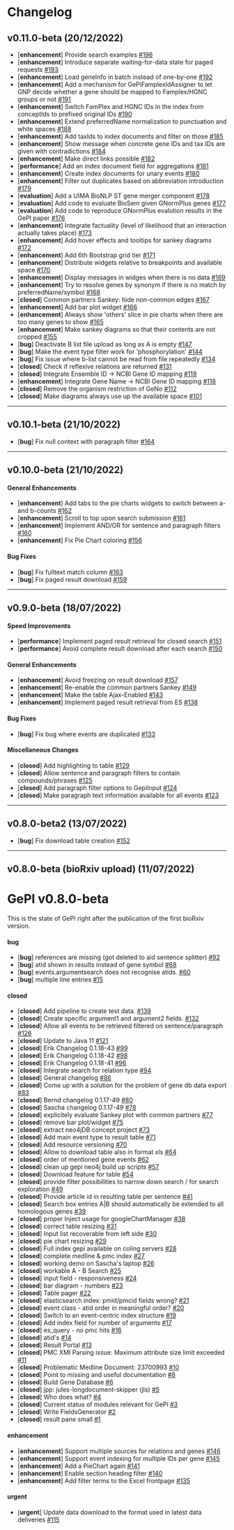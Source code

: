 # Changelog

## v0.11.0-beta (20/12/2022)
- [**enhancement**] Provide search examples [#196](https://github.com/JULIELab/gepi/issues/196)
- [**enhancement**] Introduce separate waiting-for-data state for paged requests [#193](https://github.com/JULIELab/gepi/issues/193)
- [**enhancement**] Load geneInfo in batch instead of one-by-one [#192](https://github.com/JULIELab/gepi/issues/192)
- [**enhancement**] Add a mechanism for GePiFamplexIdAssigner  to let GNP decide whether a gene should be mapped to Famplex/HGNC groups or not [#191](https://github.com/JULIELab/gepi/issues/191)
- [**enhancement**] Switch FamPlex and HGNC IDs in the index from conceptIds to prefixed original IDs [#190](https://github.com/JULIELab/gepi/issues/190)
- [**enhancement**] Extend preferredName normalization to punctuation and white spaces [#188](https://github.com/JULIELab/gepi/issues/188)
- [**enhancement**] Add taxIds to index documents and filter on those [#185](https://github.com/JULIELab/gepi/issues/185)
- [**enhancement**] Show message when concrete gene IDs and tax IDs are given with contradictions [#184](https://github.com/JULIELab/gepi/issues/184)
- [**enhancement**] Make direct links possible [#182](https://github.com/JULIELab/gepi/issues/182)
- [**performance**] Add an index document field for aggregations [#181](https://github.com/JULIELab/gepi/issues/181)
- [**enhancement**] Create index documents for unary events [#180](https://github.com/JULIELab/gepi/issues/180)
- [**enhancement**] Filter out duplicates based on abbreviation introduction [#179](https://github.com/JULIELab/gepi/issues/179)
- [**evaluation**] Add a UIMA BioNLP ST gene merger component [#178](https://github.com/JULIELab/gepi/issues/178)
- [**evaluation**] Add code to evaluate BioSem given GNormPlus genes [#177](https://github.com/JULIELab/gepi/issues/177)
- [**evaluation**] Add code to reproduce GNormPlus evalution results in the GePI paper [#176](https://github.com/JULIELab/gepi/issues/176)
- [**enhancement**] Integrate factuality (level of likelihood that an interaction actually takes place) [#173](https://github.com/JULIELab/gepi/issues/173)
- [**enhancement**] Add hover effects and tooltips for sankey diagrams [#172](https://github.com/JULIELab/gepi/issues/172)
- [**enhancement**] Add 6th Bootstrap grid tier [#171](https://github.com/JULIELab/gepi/issues/171)
- [**enhancement**] Distribute widgets relative to breakpoints and available space [#170](https://github.com/JULIELab/gepi/issues/170)
- [**enhancement**] Display messages in widges when there is no data [#169](https://github.com/JULIELab/gepi/issues/169)
- [**enhancement**] Try to resolve genes by synonym if there is no match by preferredName/symbol [#168](https://github.com/JULIELab/gepi/issues/168)
- [**closed**] Common partners Sankey: hide non-common edges [#167](https://github.com/JULIELab/gepi/issues/167)
- [**enhancement**] Add bar plot widget [#166](https://github.com/JULIELab/gepi/issues/166)
- [**enhancement**] Always show 'others' slice in pie charts when there are too many genes to show [#165](https://github.com/JULIELab/gepi/issues/165)
- [**enhancement**] Make sankey diagrams so that their contents are not cropped [#155](https://github.com/JULIELab/gepi/issues/155)
- [**bug**] Deactivate B list file upload as long as A is empty [#147](https://github.com/JULIELab/gepi/issues/147)
- [**bug**] Make the event type filter work for 'phosphorylation' [#144](https://github.com/JULIELab/gepi/issues/144)
- [**bug**] Fix issue where b-list cannot be read from file repeatedly [#134](https://github.com/JULIELab/gepi/issues/134)
- [**closed**] Check if reflexive relations are returned [#131](https://github.com/JULIELab/gepi/issues/131)
- [**closed**] Integrate Ensemble ID -> NCBI Gene ID mapping [#119](https://github.com/JULIELab/gepi/issues/119)
- [**enhancement**] Integrate Gene Name -> NCBI Gene ID mapping [#118](https://github.com/JULIELab/gepi/issues/118)
- [**closed**] Remove the organism restriction of GeNo [#112](https://github.com/JULIELab/gepi/issues/112)
- [**closed**] Make diagrams always use up the available space [#101](https://github.com/JULIELab/gepi/issues/101)

---

## v0.10.1-beta (21/10/2022)
- [**bug**] Fix null context with paragraph filter [#164](https://github.com/JULIELab/gepi/issues/164)

---

## v0.10.0-beta (21/10/2022)

#### General Enhancements

- [**enhancement**] Add tabs to the pie charts widgets to switch between a- and b-counts [#162](https://github.com/JULIELab/gepi/issues/162)
- [**enhancement**] Scroll to top upon search submission [#161](https://github.com/JULIELab/gepi/issues/161)
- [**enhancement**] Implement AND/OR for sentence and paragraph filters [#160](https://github.com/JULIELab/gepi/issues/160)
- [**enhancement**] Fix Pie Chart coloring [#156](https://github.com/JULIELab/gepi/issues/156)

#### Bug Fixes

- [**bug**] Fix fulltext match column [#163](https://github.com/JULIELab/gepi/issues/163)
- [**bug**] Fix paged result download [#159](https://github.com/JULIELab/gepi/issues/159)

---

## v0.9.0-beta (18/07/2022)

#### Speed Improvements

- [**performance**] Implement paged result retrieval for closed search [#151](https://github.com/JULIELab/gepi/issues/151)
- [**performance**] Avoid complete result download after each search [#150](https://github.com/JULIELab/gepi/issues/150)

#### General Enhancements

- [**enhancement**] Avoid freezing on result download [#157](https://github.com/JULIELab/gepi/issues/157)
- [**enhancement**] Re-enable the common partners Sankey [#149](https://github.com/JULIELab/gepi/issues/149)
- [**enhancement**] Make the table Ajax-Enabled [#143](https://github.com/JULIELab/gepi/issues/143)
- [**enhancement**] Implement paged result retrieval from ES [#138](https://github.com/JULIELab/gepi/issues/138)

#### Bug Fixes

- [**bug**] Fix bug where events are duplicated [#133](https://github.com/JULIELab/gepi/issues/133)

#### Miscellaneous Changes

- [**closed**] Add highlighting to table [#129](https://github.com/JULIELab/gepi/issues/129)
- [**closed**] Allow sentence and paragraph filters to contain compounds/phrases [#125](https://github.com/JULIELab/gepi/issues/125)
- [**closed**] Add paragraph filter options to GepiInput [#124](https://github.com/JULIELab/gepi/issues/124)
- [**closed**] Make paragraph text information available for all events [#123](https://github.com/JULIELab/gepi/issues/123)

---

## v0.8.0-beta2 (13/07/2022)
- [**bug**] Fix download table creation [#152](https://github.com/JULIELab/gepi/issues/152)

---

## v0.8.0-beta (bioRxiv upload) (11/07/2022)
# GePI v0.8.0-beta

This is the state of GePI right after the publication of the first bioRxiv version.

#### bug

- [**bug**] references are missing (got deleted to aid sentence splitter) [#92](https://github.com/JULIELab/gepi/issues/92)
- [**bug**] atid shown in results instead of gene symbol [#68](https://github.com/JULIELab/gepi/issues/68)
- [**bug**] events.argumentsearch does not recognise atids.  [#60](https://github.com/JULIELab/gepi/issues/60)
- [**bug**] multiple line entries  [#15](https://github.com/JULIELab/gepi/issues/15)

#### closed

- [**closed**] Add pipeline to create test data. [#139](https://github.com/JULIELab/gepi/issues/139)
- [**closed**] Create specific argument1 and argument2 fields. [#132](https://github.com/JULIELab/gepi/issues/132)
- [**closed**] Allow all events to be retrieved filtered on sentence/paragraph [#126](https://github.com/JULIELab/gepi/issues/126)
- [**closed**] Update to Java 11 [#121](https://github.com/JULIELab/gepi/issues/121)
- [**closed**] Erik Changelog 0.1.18-43 [#99](https://github.com/JULIELab/gepi/issues/99)
- [**closed**] Erik Changelog 0.1.18-42 [#98](https://github.com/JULIELab/gepi/issues/98)
- [**closed**] Erik Changelog 0.1.18-41 [#96](https://github.com/JULIELab/gepi/issues/96)
- [**closed**] Integrate search for relation type [#94](https://github.com/JULIELab/gepi/issues/94)
- [**closed**] General changelog [#86](https://github.com/JULIELab/gepi/issues/86)
- [**closed**] Come up with a solution for the problem of gene db data export [#83](https://github.com/JULIELab/gepi/issues/83)
- [**closed**] Bernd changelog 0.1.17-49 [#80](https://github.com/JULIELab/gepi/issues/80)
- [**closed**] Sascha changelog 0.1.17-49  [#78](https://github.com/JULIELab/gepi/issues/78)
- [**closed**] explicitely evaluate Sankey plot with common partners [#77](https://github.com/JULIELab/gepi/issues/77)
- [**closed**] remove bar plot/widget [#75](https://github.com/JULIELab/gepi/issues/75)
- [**closed**] extract neo4jDB concept project [#73](https://github.com/JULIELab/gepi/issues/73)
- [**closed**] Add main event type to result table  [#71](https://github.com/JULIELab/gepi/issues/71)
- [**closed**] Add resource versioning [#70](https://github.com/JULIELab/gepi/issues/70)
- [**closed**] Allow to download table also in format xls [#64](https://github.com/JULIELab/gepi/issues/64)
- [**closed**] order of mentioned gene events [#62](https://github.com/JULIELab/gepi/issues/62)
- [**closed**] clean up gepi neo4j build up scripts [#57](https://github.com/JULIELab/gepi/issues/57)
- [**closed**] Download feature for table [#54](https://github.com/JULIELab/gepi/issues/54)
- [**closed**] provide filter possibilities to narrow down search / for search exploration [#49](https://github.com/JULIELab/gepi/issues/49)
- [**closed**] Provide article id in resulting table per sentence [#41](https://github.com/JULIELab/gepi/issues/41)
- [**closed**] Search box entries A|B should automatically be extended to all homologous genes   [#39](https://github.com/JULIELab/gepi/issues/39)
- [**closed**] proper Inject usage for googleChartManager [#38](https://github.com/JULIELab/gepi/issues/38)
- [**closed**] correct table resizing [#31](https://github.com/JULIELab/gepi/issues/31)
- [**closed**] Input list recoverable from left side [#30](https://github.com/JULIELab/gepi/issues/30)
- [**closed**] pie chart resizing [#29](https://github.com/JULIELab/gepi/issues/29)
- [**closed**] Full index gepi available on coling servers [#28](https://github.com/JULIELab/gepi/issues/28)
- [**closed**] complete medline & pmc index [#27](https://github.com/JULIELab/gepi/issues/27)
- [**closed**] working demo on Sascha's laptop [#26](https://github.com/JULIELab/gepi/issues/26)
- [**closed**] workable A - B Search [#25](https://github.com/JULIELab/gepi/issues/25)
- [**closed**] input field - responsiveness [#24](https://github.com/JULIELab/gepi/issues/24)
- [**closed**] bar diagram - numbers [#23](https://github.com/JULIELab/gepi/issues/23)
- [**closed**] Table pager [#22](https://github.com/JULIELab/gepi/issues/22)
- [**closed**] elasticsearch index: pmid/pmcid fields wrong? [#21](https://github.com/JULIELab/gepi/issues/21)
- [**closed**] event class - atid order in meaningful order? [#20](https://github.com/JULIELab/gepi/issues/20)
- [**closed**] Switch to an event-centric index structure [#19](https://github.com/JULIELab/gepi/issues/19)
- [**closed**] Add index field for number of arguments [#17](https://github.com/JULIELab/gepi/issues/17)
- [**closed**] es_query - no pmc hits  [#16](https://github.com/JULIELab/gepi/issues/16)
- [**closed**] atid's [#14](https://github.com/JULIELab/gepi/issues/14)
- [**closed**] Result Portal [#13](https://github.com/JULIELab/gepi/issues/13)
- [**closed**] PMC XMI Parsing issue: Maximum attribute size limit exceeded [#11](https://github.com/JULIELab/gepi/issues/11)
- [**closed**] Problematic Medline Document: 23700993 [#10](https://github.com/JULIELab/gepi/issues/10)
- [**closed**] Point to missing and useful documentation [#8](https://github.com/JULIELab/gepi/issues/8)
- [**closed**] Build Gene Database [#6](https://github.com/JULIELab/gepi/issues/6)
- [**closed**] jpp: jules-longdocument-skipper (jls) [#5](https://github.com/JULIELab/gepi/issues/5)
- [**closed**] Who does what? [#4](https://github.com/JULIELab/gepi/issues/4)
- [**closed**] Current status of modules relevant for GePi   [#3](https://github.com/JULIELab/gepi/issues/3)
- [**closed**] Write FieldsGenerator [#2](https://github.com/JULIELab/gepi/issues/2)
- [**closed**] result pane small [#1](https://github.com/JULIELab/gepi/issues/1)

#### enhancement

- [**enhancement**] Support multiple sources for relations and genes [#146](https://github.com/JULIELab/gepi/issues/146)
- [**enhancement**] Support event indexing for multiple IDs per gene [#145](https://github.com/JULIELab/gepi/issues/145)
- [**enhancement**] Add a PieChart again [#141](https://github.com/JULIELab/gepi/issues/141)
- [**enhancement**] Enable section heading filter [#140](https://github.com/JULIELab/gepi/issues/140)
- [**enhancement**] Add filter terms to the Excel frontpage [#135](https://github.com/JULIELab/gepi/issues/135)

#### urgent

- [**urgent**] Update data download to the format used in latest data deliveries [#115](https://github.com/JULIELab/gepi/issues/115)

